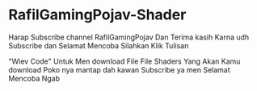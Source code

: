 # RafilGamingPojav-Shader
Harap Subscribe channel RafilGamingPojav
Dan Terima kasih Karna udh Subscribe dan Selamat Mencoba
Silahkan Klik Tulisan

"Wiev Code" Untuk Men download File File Shaders Yang Akan 
Kamu download
Poko nya mantap dah kawan Subscribe ya men Selamat Mencoba Ngab
